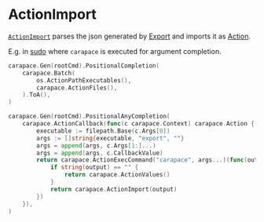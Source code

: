 # ActionImport

[`ActionImport`] parses the json generated by [Export] and imports it as [Action].


E.g. in [sudo] where `carapace` is executed for argument completion.

```go
carapace.Gen(rootCmd).PositionalCompletion(
	carapace.Batch(
		os.ActionPathExecutables(),
		carapace.ActionFiles(),
	).ToA(),
)

carapace.Gen(rootCmd).PositionalAnyCompletion(
	carapace.ActionCallback(func(c carapace.Context) carapace.Action {
		executable := filepath.Base(c.Args[0])
		args := []string{executable, "export", ""}
		args = append(args, c.Args[1:]...)
		args = append(args, c.CallbackValue)
		return carapace.ActionExecCommand("carapace", args...)(func(output []byte) carapace.Action {
			if string(output) == "" {
				return carapace.ActionValues()
			}
			return carapace.ActionImport(output)
		})
	}),
)
```

[Action]:../action.md
[`ActionImport`]:https://pkg.go.dev/github.com/rsteube/carapace#ActionImport
[Export]:../export.md
[sudo]:https://github.com/rsteube/carapace-bin/blob/84717177317a9c9b1aa0d150d25d1b5c12cf9422/completers/sudo_completer/cmd/root.go

